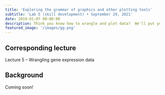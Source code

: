 ```yaml
---
title: 'Exploring the grammar of graphics and other plotting tools'
subtitle: 'Lab 5 (skill development) • September 29, 2021'
date: 2019-01-07 00:00:00
description: Think you know how to wrangle and plot data?  We'll put your skills to the test using a large dataset.  To illustrate the general utility of the methods you've used up to this point, we'll step away from gene expression for this lab and explore a different (and exciting!) type of data.
featured_image: '/images/gg.png'
---
```


## Corresponding lecture

Lecture 5 – Wrangling gene expression data

## Background

Coming soon!